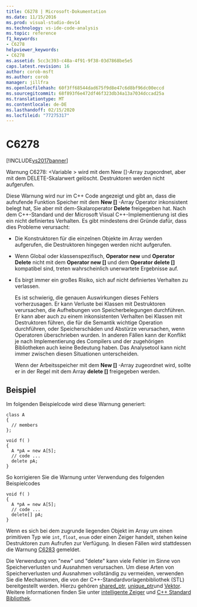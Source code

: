 ```yaml
---
title: C6278 | Microsoft-Dokumentation
ms.date: 11/15/2016
ms.prod: visual-studio-dev14
ms.technology: vs-ide-code-analysis
ms.topic: reference
f1_keywords:
- C6278
helpviewer_keywords:
- C6278
ms.assetid: 5cc3c393-c48a-4f91-9f38-03d7868be5e5
caps.latest.revision: 16
author: corob-msft
ms.author: corob
manager: jillfra
ms.openlocfilehash: 60f3ff68544dad675f9d8e47c6d8bf96dc00eccd
ms.sourcegitcommit: 68f893f6e472df46f323db34a13a7034dccad25a
ms.translationtype: MT
ms.contentlocale: de-DE
ms.lasthandoff: 02/15/2020
ms.locfileid: "77275317"
---
```

# <a name="c6278"></a>C6278
[!INCLUDE[vs2017banner](../includes/vs2017banner.md)]

Warnung C6278: \<Variable > wird mit dem New []-Array zugeordnet, aber mit dem DELETE-Skalarwert gelöscht. Destruktoren werden nicht aufgerufen.  
  
 Diese Warnung wird nur im C++ Code angezeigt und gibt an, dass die aufrufende Funktion Speicher mit dem **New []** -Array Operator inkonsistent belegt hat, Sie aber mit dem-Skalaroperator **Delete** freigegeben hat. Nach dem C++-Standard und der Microsoft Visual C++-Implementierung ist dies ein nicht definiertes Verhalten. Es gibt mindestens drei Gründe dafür, dass dies Probleme verursacht:  
  
- Die Konstruktoren für die einzelnen Objekte im Array werden aufgerufen, die Destruktoren hingegen werden nicht aufgerufen.  
  
- Wenn Global oder klassenspezifisch, **Operator new** und **Operator Delete** nicht mit dem **Operator new []** und dem **Operator delete []** kompatibel sind, treten wahrscheinlich unerwartete Ergebnisse auf.  
  
- Es birgt immer ein großes Risiko, sich auf nicht definiertes Verhalten zu verlassen.  
  
  Es ist schwierig, die genauen Auswirkungen dieses Fehlers vorherzusagen. Er kann Verluste bei Klassen mit Destruktoren verursachen, die Aufhebungen von Speicherbelegungen durchführen. Er kann aber auch zu einem inkonsistenten Verhalten bei Klassen mit Destruktoren führen, die für die Semantik wichtige Operation durchführen, oder Speicherschäden und Abstürze verursachen, wenn Operatoren überschrieben wurden. In anderen Fällen kann der Konflikt je nach Implementierung des Compilers und der zugehörigen Bibliotheken auch keine Bedeutung haben. Das Analysetool kann nicht immer zwischen diesen Situationen unterscheiden.  
  
  Wenn der Arbeitsspeicher mit dem **New []** -Array zugeordnet wird, sollte er in der Regel mit dem Array **delete []** freigegeben werden.  
  
## <a name="example"></a>Beispiel  
 Im folgenden Beispielcode wird diese Warnung generiert:  
  
```  
class A  
{  
  // members  
};  
  
void f( )  
{  
  A *pA = new A[5];  
  // code ...  
  delete pA;  
}  
```  
  
 So korrigieren Sie die Warnung unter Verwendung des folgenden Beispielcodes  
  
```  
void f( )  
{  
  A *pA = new A[5];  
  // code ...  
  delete[] pA;  
}  
```  
  
 Wenn es sich bei dem zugrunde liegenden Objekt im Array um einen primitiven Typ wie `int`, `float`, `enum` oder einen Zeiger handelt, stehen keine Destruktoren zum Aufrufen zur Verfügung. In diesen Fällen wird stattdessen die Warnung [C6283](../code-quality/c6283.md) gemeldet.  
  
 Die Verwendung von "new" und "delete" kann viele Fehler im Sinne von Speicherverlusten und Ausnahmen verursachen. Um diese Arten von Speicherverlusten und Ausnahmen vollständig zu vermeiden, verwenden Sie die Mechanismen, die von der C++-Standardvorlagenbibliothek (STL) bereitgestellt werden. Hierzu gehören [shared_ptr](https://msdn.microsoft.com/library/1469fc51-c658-43f1-886c-f4530dd84860), [unique_ptr](https://msdn.microsoft.com/library/acdf046b-831e-4a4a-83aa-6d4ee467db9a)und [Vektor](https://msdn.microsoft.com/library/c1431ad8-c0b6-4dbb-89c4-5f651e432d7f). Weitere Informationen finden Sie unter [intelligente Zeiger](https://msdn.microsoft.com/library/909ef870-904c-49b6-b8cd-e9d0b7dc9435) und [ C++ Standard Bibliothek](https://msdn.microsoft.com/library/a37d3ba3-58af-47c7-9ee2-441ccd7b77ee).
